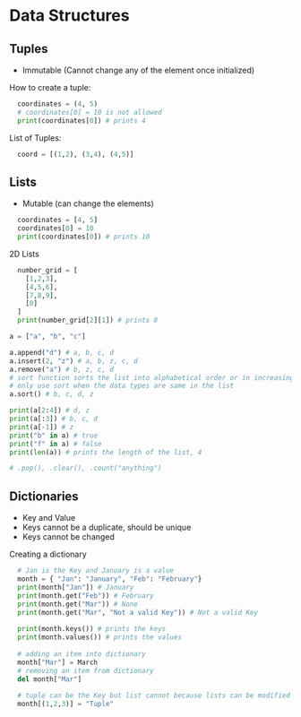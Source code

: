 # Data Structures

## Tuples
* Immutable (Cannot change any of the element once initialized)

How to create a tuple:
```python
  coordinates = (4, 5)
  # coordinates[0] = 10 is not allowed
  print(coordinates[0]) # prints 4
```
List of Tuples:
```python
  coord = [(1,2), (3,4), (4,5)]
```

## Lists
* Mutable (can change the elements)
```python
  coordinates = [4, 5]
  coordinates[0] = 10
  print(coordinates[0]) # prints 10 
```
2D Lists
```python
  number_grid = [
    [1,2,3],
    [4,5,6],
    [7,8,9],
    [0]
  ]
  print(number_grid[2][1]) # prints 8
```
```python
a = ["a", "b", "c"]

a.append("d") # a, b, c, d
a.insert(2, "z") # a, b, z, c, d
a.remove("a") # b, z, c, d
# sort function sorts the list into alphabetical order or in increasing order
# only use sort when the data types are same in the list
a.sort() # b, c, d, z

print(a[2:4]) # d, z
print(a[:3]) # b, c, d
print(a[-1]) # z
print("b" in a) # true
print("f" in a) # false
print(len(a)) # prints the length of the list, 4

# .pop(), .clear(), .count("anything")

```

## Dictionaries
* Key and Value
* Keys cannot be a duplicate, should be unique
* Keys cannot be changed

Creating a dictionary
```python
  # Jan is the Key and January is a value
  month = { "Jan": "January", "Feb": "February"}
  print(month["Jan"]) # January
  print(month.get("Feb")) # February
  print(month.get("Mar")) # None
  print(month.get("Mar", "Not a valid Key")) # Not a valid Key
  
  print(month.keys()) # prints the keys
  print(month.values()) # prints the values
  
  # adding an item into dictionary
  month["Mar"] = March
  # removing an item from dictionary
  del month["Mar"]
  
  # tuple can be the Key but list cannot because lists can be modified
  month[(1,2,3)] = "Tuple"
  
```
